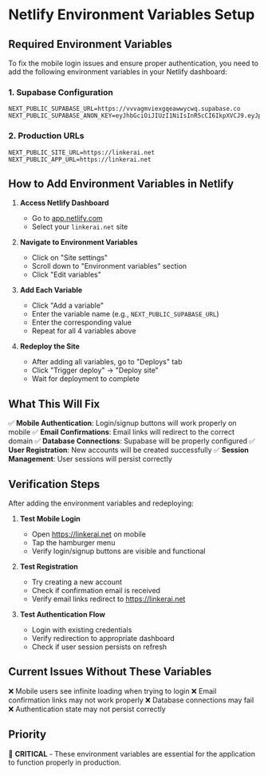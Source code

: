 # Netlify Environment Variables Setup

## Required Environment Variables

To fix the mobile login issues and ensure proper authentication, you need to add the following environment variables in your Netlify dashboard:

### 1. Supabase Configuration
```
NEXT_PUBLIC_SUPABASE_URL=https://vvvagmviexgqeawwycwq.supabase.co
NEXT_PUBLIC_SUPABASE_ANON_KEY=eyJhbGciOiJIUzI1NiIsInR5cCI6IkpXVCJ9.eyJpc3MiOiJzdXBhYmFzZSIsInJlZiI6InZ2dmFnbXZpZXhncWVhd3d5Y3dxIiwicm9sZSI6ImFub24iLCJpYXQiOjE3NDg2NDAzMDEsImV4cCI6MjA2NDIxNjMwMX0.JiZasInlZuqnQ058uzqrSykrXckkmy4p40VVVq0zKBM
```

### 2. Production URLs
```
NEXT_PUBLIC_SITE_URL=https://linkerai.net
NEXT_PUBLIC_APP_URL=https://linkerai.net
```

## How to Add Environment Variables in Netlify

1. **Access Netlify Dashboard**
   - Go to [app.netlify.com](https://app.netlify.com)
   - Select your `linkerai.net` site

2. **Navigate to Environment Variables**
   - Click on "Site settings"
   - Scroll down to "Environment variables" section
   - Click "Edit variables"

3. **Add Each Variable**
   - Click "Add a variable"
   - Enter the variable name (e.g., `NEXT_PUBLIC_SUPABASE_URL`)
   - Enter the corresponding value
   - Repeat for all 4 variables above

4. **Redeploy the Site**
   - After adding all variables, go to "Deploys" tab
   - Click "Trigger deploy" → "Deploy site"
   - Wait for deployment to complete

## What This Will Fix

✅ **Mobile Authentication**: Login/signup buttons will work properly on mobile
✅ **Email Confirmations**: Email links will redirect to the correct domain
✅ **Database Connections**: Supabase will be properly configured
✅ **User Registration**: New accounts will be created successfully
✅ **Session Management**: User sessions will persist correctly

## Verification Steps

After adding the environment variables and redeploying:

1. **Test Mobile Login**
   - Open https://linkerai.net on mobile
   - Tap the hamburger menu
   - Verify login/signup buttons are visible and functional

2. **Test Registration**
   - Try creating a new account
   - Check if confirmation email is received
   - Verify email links redirect to https://linkerai.net

3. **Test Authentication Flow**
   - Login with existing credentials
   - Verify redirection to appropriate dashboard
   - Check if user session persists on refresh

## Current Issues Without These Variables

❌ Mobile users see infinite loading when trying to login
❌ Email confirmation links may not work properly
❌ Database connections may fail
❌ Authentication state may not persist correctly

## Priority

🔴 **CRITICAL** - These environment variables are essential for the application to function properly in production. 
